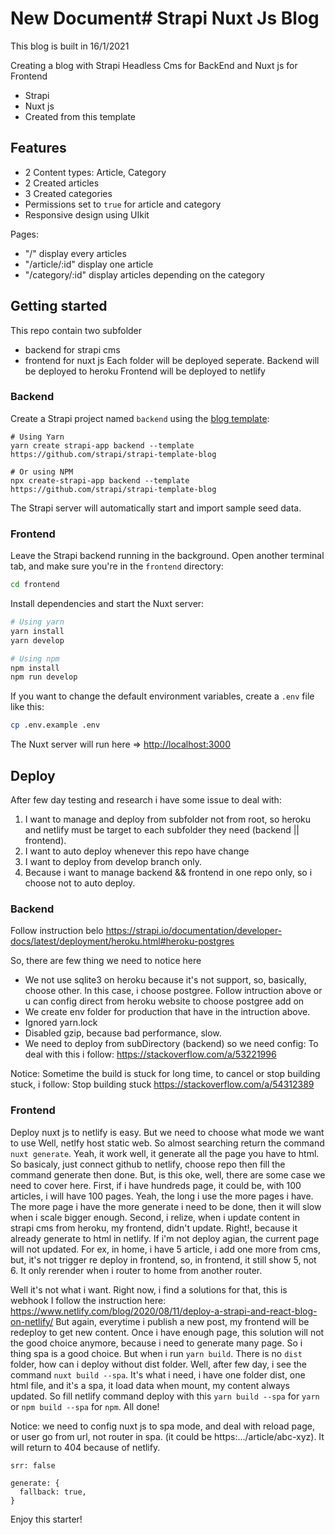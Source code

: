 # New Document# Strapi Nuxt Js Blog
This blog is built in 16/1/2021

Creating a blog with Strapi Headless Cms for BackEnd and Nuxt js for Frontend

- Strapi
- Nuxt js
- Created from this template


## Features

- 2 Content types: Article, Category
- 2 Created articles
- 3 Created categories
- Permissions set to `true` for article and category
- Responsive design using UIkit

Pages:

- "/" display every articles
- "/article/:id" display one article
- "/category/:id" display articles depending on the category

## Getting started

This repo contain two subfolder
- backend for strapi cms
- frontend for nuxt js
Each folder will be deployed seperate.
Backend will be deployed to heroku
Frontend will be deployed to netlify

### Backend

Create a Strapi project named `backend` using the [blog template](https://github.com/strapi/strapi-template-blog):

```
# Using Yarn
yarn create strapi-app backend --template https://github.com/strapi/strapi-template-blog

# Or using NPM
npx create-strapi-app backend --template https://github.com/strapi/strapi-template-blog
```

The Strapi server will automatically start and import sample seed data.

### Frontend

Leave the Strapi backend running in the background. Open another terminal tab, and make sure you're in the `frontend` directory:

```bash
cd frontend
```

Install dependencies and start the Nuxt server:

```bash
# Using yarn
yarn install
yarn develop

# Using npm
npm install
npm run develop
```


If you want to change the default environment variables, create a `.env` file like this:

```sh
cp .env.example .env
```

The Nuxt server will run here => [http://localhost:3000](http://localhost:3000)

## Deploy
After few day testing and research i have some issue to deal with:
1. I want to manage and deploy from subfolder not from root, so heroku and netlify must be target to each subfolder they need (backend || frontend).
2. I want to auto deploy whenever this repo have change
3. I want to deploy from develop branch only.
4. Because i want to manage backend && frontend in one repo only, so i choose not to auto deploy.

### Backend
Follow instruction belo
https://strapi.io/documentation/developer-docs/latest/deployment/heroku.html#heroku-postgres

So, there are few thing we need to notice here
- We not use sqlite3 on heroku because it's not support, so, basically, choose other. In this case, i choose postgree. Follow intruction above or u can config direct from heroku website to choose postgree add on
- We create env folder for production that have in the intruction above.
- Ignored yarn.lock
- Disabled gzip, because bad performance, slow.
- We need to deploy from subDirectory (backend) so we need config:
To deal with this i follow: https://stackoverflow.com/a/53221996

Notice: Sometime the build is stuck for long time, to cancel or stop building stuck, i follow:
Stop building stuck https://stackoverflow.com/a/54312389

### Frontend
Deploy nuxt js to netlify is easy.
But we need to choose what mode we want to use
Well, netlfy host static web. So almost searching return the command `nuxt generate`. Yeah, it work well, it generate all the page you have to html. So basicaly, just connect github to netlify, choose repo then fill the command generate then done.
But, is this oke, well, there are some case we need to cover here.
First, if i have hundreds page, it could be, with 100 articles, i will have 100 pages. Yeah, the long i use the more pages i have. The more page i have the more generate i need to be done, then it will slow when i scale bigger enough.
Second, i relize, when i update content in strapi cms from heroku, my frontend, didn't update. Right!, because it already generate to html in netlify. If i'm not deploy agian, the current page will not updated.
For ex, in home, i have 5 article, i add one more from cms, but, it's not trigger re deploy in frontend, so, in frontend, it still show 5, not 6. It only rerender when i router to home from another router.

Well it's not what i want.
Right now, i find a solutions for that, this is webhook
I follow the instruction here: https://www.netlify.com/blog/2020/08/11/deploy-a-strapi-and-react-blog-on-netlify/
But again, everytime i publish a new post, my frontend will be redeploy to get new content. Once i have enough page, this solution will not the good choice anymore, because i need to generate many page.
So i thing spa is a good choice.
But when i run `yarn build`. There is no `dist` folder, how can i deploy without dist folder.
Well, after few day, i see the command `nuxt build --spa`. It's what i need, i have one folder dist, one html file, and it's a spa, it load data when mount, my content always updated.
So fill netlify command deploy with this `yarn build --spa` for `yarn` or `npm build --spa` for `npm`. All done!

Notice: we need to config nuxt js to spa mode, and deal with reload page, or user go from url, not router in spa. (it could be https:.../article/abc-xyz). It will return to 404 because of netlify. 

```srr: false```
```
generate: {
  fallback: true,
}
```

Enjoy this starter!
